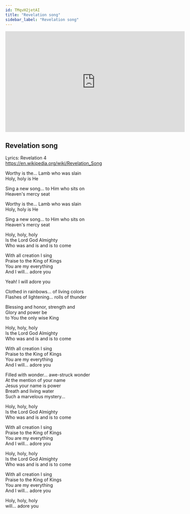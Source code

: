 ```yaml
---
id: TMqvH2jetAI
title: "Revelation song"
sidebar_label: "Revelation song"
---
```


<div class="video-float-container">
  <iframe
    width="560"
    height="315"
    src="https://www.youtube.com/embed/TMqvH2jetAI"
    title="YouTube video player"
    frameborder="0"
    allow="accelerometer; autoplay; clipboard-write; encrypted-media; gyroscope; picture-in-picture; web-share"
    referrerpolicy="strict-origin-when-cross-origin"
    allowfullscreen
  ></iframe>
</div>

## Revelation song

Lyrics: Revelation 4  
https://en.wikipedia.org/wiki/Revelation_Song

Worthy is the... Lamb who was slain  
Holy, holy is He

Sing a new song... to Him who sits on  
Heaven's mercy seat

Worthy is the... Lamb who was slain  
Holy, holy is He

Sing a new song... to Him who sits on  
Heaven's mercy seat  
   
Holy, holy, holy  
Is the Lord God Almighty  
Who was and is and is to come

With all creation I sing  
Praise to the King of Kings  
You are my everything  
And I will... adore you

Yeah! I will adore you

Clothed in rainbows... of living colors  
Flashes of lightening... rolls of thunder

Blessing and honor, strength and  
Glory and power be  
to You the only wise King  
   
Holy, holy, holy  
Is the Lord God Almighty  
Who was and is and is to come

With all creation I sing  
Praise to the King of Kings  
You are my everything  
And I will... adore you

Filled with wonder... awe-struck wonder  
At the mention of your name  
Jesus your name is power  
Breath and living water  
Such a marvelous mystery...   
   
Holy, holy, holy  
Is the Lord God Almighty  
Who was and is and is to come

With all creation I sing  
Praise to the King of Kings  
You are my everything  
And I will... adore you

Holy, holy, holy  
Is the Lord God Almighty  
Who was and is and is to come

With all creation I sing  
Praise to the King of Kings  
You are my everything  
And I will... adore you

Holy, holy, holy  
will... adore you
